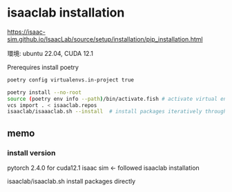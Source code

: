 # isaaclab installation 

https://isaac-sim.github.io/IsaacLab/source/setup/installation/pip_installation.html


環境: ubuntu 22.04, CUDA 12.1

Prerequires
install poetry
```bash
poetry config virtualenvs.in-project true
```


```bash
poetry install --no-root
source (poetry env info --path)/bin/activate.fish # activate virtual environment
vcs import . < isaaclab.repos
isaaclab/isaaaclab.sh --install  # install packages iteratively through pip
```

## memo
### install version
pytorch 2.4.0 for cuda12.1
isaac sim <- followed isaaclab installation

isaaclab/isaaclab.sh install packages directly








